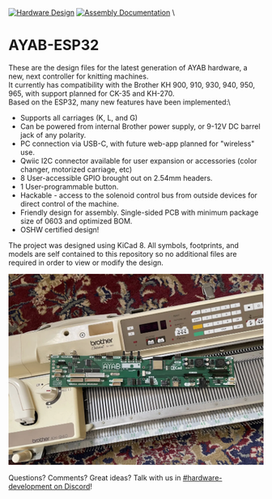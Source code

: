 [![Hardware Design](https://github.com/AllYarnsAreBeautiful/ayab-hardware/actions/workflows/ayab-esp32-design.yml/badge.svg?branch=main)](https://github.com/AllYarnsAreBeautiful/ayab-hardware/actions/workflows/ayab-esp32-design.yml)
[![Assembly Documentation](https://github.com/AllYarnsAreBeautiful/ayab-hardware/actions/workflows/ayab-esp32-documentation.yml/badge.svg)](https://github.com/AllYarnsAreBeautiful/ayab-hardware/actions/workflows/ayab-esp32-documentation.yml) \
# AYAB-ESP32
These are the design files for the latest generation of AYAB hardware, a new, next controller for knitting machines.\
It currently has compatibility with the Brother KH 900, 910, 930, 940, 950, 965, with support planned for CK-35 and KH-270.\
Based on the ESP32, many new features have been implemented:\

* Supports all carriages (K, L, and G)
* Can be powered from internal Brother power supply, or 9-12V DC barrel jack of any polarity.
* PC connection via USB-C, with future web-app planned for "wireless" use.
* Qwiic I2C connector available for user expansion or accessories (color changer, motorized carriage, etc)
* 8 User-accessible GPIO brought out on 2.54mm headers.
* 1 User-programmable button.
* Hackable - access to the solenoid control bus from outside devices for direct control of the machine.
* Friendly design for assembly. Single-sided PCB with minimum package size of 0603 and optimized BOM.
* OSHW certified design!

The project was designed using KiCad 8. All symbols, footprints, and models are self contained to this repository so no additional files are required in order to view or modify the design.

![Prototype hardware assembly](images/ayab-esp32.png)

Questions? Comments? Great ideas? Talk with us in [#hardware-development on Discord](https://discord.gg/A8KE3jcCn2)!